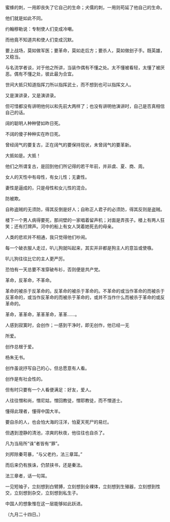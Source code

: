   

蜜蜂的刺，一用即丧失了它自己的生命；犬儒的刺，一用则苟延了他自己的生命。

他们就是如此不同。

  

约翰穆勒说：专制使人们变成冷嘲。

而他竟不知道共和使人们变成沉默。

  

要上战场，莫如做军医；要革命，莫如走后方；要杀人，莫如做刽子手。既英雄，又稳当。

  

与名流学者谈，对于他之所讲，当装作偶有不懂之处。太不懂被看轻，太懂了被厌恶。偶有不懂之处，彼此最为合宜。

  

世间大抵只知道指挥刀所以指挥武士，而不想到也可以指挥文人。

  

又是演讲录，又是演讲录。

但可惜都没有讲明他何以和先前大两样了；也没有讲明他演讲时，自己是否真相信自己的话。

  

阔的聪明人种种譬如昨日死。

不阔的傻子种种实在昨日死。

  

曾经阔气的要复古，正在阔气的要保持现状，未曾阔气的要革新。

大抵如是。大抵！

  

他们之所谓复古，是回到他们所记得的若干年前，并非虞、夏、商、周。

  

女人的天性中有母性，有女儿性；无妻性。

妻性是逼成的，只是母性和女儿性的混合。

  

防被欺。

自称盗贼的无须防，得其反倒是好人；自称正人君子的必须防，得其反则是盗贼。

  

楼下一个男人病得要死，那间壁的一家唱着留声机；对面是弄孩子。楼上有两人狂笑；还有打牌声。河中的船上有女人哭着她死去的母亲。

人类的悲欢并不相通，我只觉得他们吵闹。

  

每一个破衣服人走过，叭儿狗就叫起来，其实并非都是狗主人的意旨或使嗾。

叭儿狗往往比它的主人更严厉。

恐怕有一天总要不准穿破布衫，否则便是共产党。

  

革命，反革命，不革命。

革命的被杀于反革命的。反革命的被杀于革命的。不革命的或当作革命的而被杀于反革命的，或当作反革命的而被杀于革命的，或并不当作什么而被杀于革命的或反革命的。

革命，革革命，革革革命，革革……。

  

人感到寂寞时，会创作；一感到干净时，即无创作，他已经一无

所爱。

创作总根于爱。

杨朱无书。

创作虽说抒写自己的心，但总愿意有人看。

创作是有社会性的。

但有时只要有一个人看便满足：好友，爱人。

  

人往往憎和尚，憎尼姑，憎回教徒，憎耶教徒，而不憎道士。

懂得此理者，懂得中国大半。

  

要自杀的人，也会怕大海的汪洋，怕夏天死尸的易烂。

但遇到澄静的清池，凉爽的秋夜，他往往也自杀了。

  

凡为当局所“诛”者皆有“罪”。

  

刘邦除秦苛暴，“与父老约，法三章耳。”

而后来仍有族诛，仍禁挟书，还是秦法。

法三章者，话一句耳。

  

一见短袖子，立刻想到白臂膊，立刻想到全裸体，立刻想到生殖器，立刻想到性交，立刻想到杂交，立刻想到私生子。

中国人的想象惟在这一层能够如此跃进。

  

（九月二十四日。）